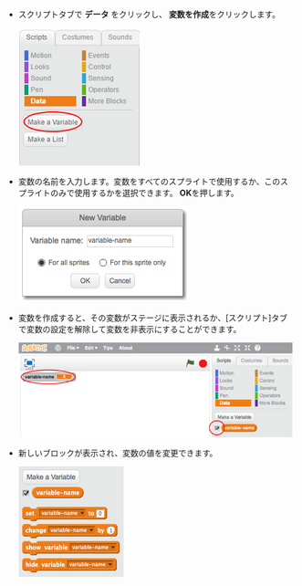 + スクリプトタブで **データ** をクリックし、 **変数を作成**をクリックします。
    
    ![データブロック](images/data-blocks.png)

+ 変数の名前を入力します。変数をすべてのスプライトで使用するか、このスプライトのみで使用するかを選択できます。 **OK**を押します。
    
    ![変数を作成する](images/create-variable.png)

+ 変数を作成すると、その変数がステージに表示されるか、[スクリプト]タブで変数の設定を解除して変数を非表示にすることができます。
    
    ![可変ブロック](images/variable-show.png)

+ 新しいブロックが表示され、変数の値を変更できます。
    
    ![可変ブロック](images/variable-blocks.png)